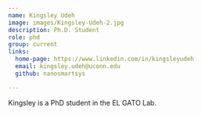 ```yaml
---
name: Kingsley Udeh
image: images/Kingsley-Udeh-2.jpg
description: Ph.D. Student
role: phd
group: current
links:
  home-page: https://www.linkedin.com/in/kingsleyudeh
  email: kingsley.udeh@uconn.edu
  github: nanosmartsys

---
```


Kingsley is a PhD student in the EL GATO Lab.